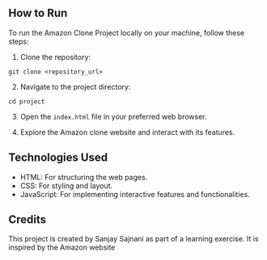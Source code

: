 

## How to Run

To run the Amazon Clone Project locally on your machine, follow these steps:

1. Clone the repository:

```
git clone <repository_url>
```

2. Navigate to the project directory:

```
cd project
```

3. Open the `index.html` file in your preferred web browser.

4. Explore the Amazon clone website and interact with its features.

## Technologies Used

- HTML: For structuring the web pages.
- CSS: For styling and layout.
- JavaScript: For implementing interactive features and functionalities.

## Credits

This project is created by Sanjay Sajnani as part of a learning exercise. It is inspired by the Amazon website
